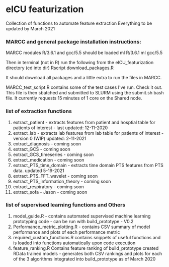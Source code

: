 # eICU featurization
Collection of functions to automate feature extraction
Everything to be updated by March 2021

### MARCC and general package installation instructions:
MARCC modules R/3.6.1 and gcc/5.5 should be loaded
ml R/3.6.1
ml gcc/5.5

Then in terminal (not in R) run the following from the eICU_featurization directory (cd into dir)
Rscript download_packages.R

It should download all packages and a little extra to run the files in MARCC. 

MARCC_test_script.R contains some of the test cases I've run. Check it out. This file is then sbatched and submitted to SLURM using the submit.sh bash file. It currently requests 15 minutes of 1 core on the Shared node.

### list of extraction functions
<ol>
  <li>extract_patient - extracts features from patient and hosptial table for patients of interest - last updated: 12-11-2020</li>
  <li>extract_lab - extracts lab features from lab table for patients of interest - version 0 (WIP) updated: 2-11-2021</li>
  <li>extract_diagnosis - coming soon</li>
  <li>extract_GCS - coming soon</li>
  <li>extract_GCS_timeseries - coming soon</li>
  <li>extract_medication - coming soon</li>
  <li>extract_PTS_time_domain - extracts time domain PTS features from PTS data. updated 5-19-2021</li>
  <li>extract_PTS_FFT_wavelet - coming soon</li>
  <li>extract_PTS_information_theory - coming soon</li>
  <li>extract_respiratory - coming soon</li>
  <li>extract_sofa - Jason - coming soon</li>
</ol>

### list of supervised learning functions and Others

<ol>
  <li>model_guide.R - contains automated supervised machine learning prototyping code - can be run with build_prototype - V0.2</li>
  <li>Performance_metric_plotting.R - contains CSV summary of model performance and plots of each performance metric </li>
  <li>required_custom_functions.R contains snippets of useful functions and is loaded into functions automatically upon code execution </li>
  <li>feature_ranking.R Contains feature ranking of build_prototype created RData trained models - generates both CSV rankings and plots for each of the 3 algorithms integrated into build_prototype as of March 2020 </li>
</ol>
